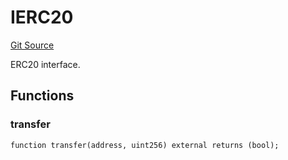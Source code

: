 # IERC20
[Git Source](https://github.com/NaniDAO/accounts/blob/4fa25bf2c7729a2efb0aebee862ab87efef9e09e/src/governance/Points.sol)

ERC20 interface.


## Functions
### transfer


```solidity
function transfer(address, uint256) external returns (bool);
```

